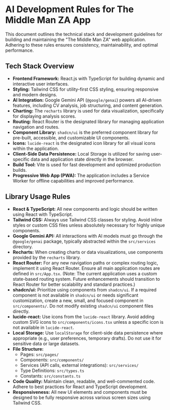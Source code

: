 # AI Development Rules for The Middle Man ZA App

This document outlines the technical stack and development guidelines for building and maintaining the "The Middle Man ZA" web application. Adhering to these rules ensures consistency, maintainability, and optimal performance.

## Tech Stack Overview

*   **Frontend Framework:** React.js with TypeScript for building dynamic and interactive user interfaces.
*   **Styling:** Tailwind CSS for utility-first CSS styling, ensuring responsive and modern designs.
*   **AI Integration:** Google Gemini API (`@google/genai`) powers all AI-driven features, including CV analysis, job structuring, and content generation.
*   **Charting:** The `recharts` library is used for data visualization, specifically for displaying analysis scores.
*   **Routing:** React Router is the designated library for managing application navigation and routes.
*   **Component Library:** `shadcn/ui` is the preferred component library for pre-built, accessible, and customizable UI components.
*   **Icons:** `lucide-react` is the designated icon library for all visual icons within the application.
*   **Client-Side Data Persistence:** Local Storage is utilized for saving user-specific data and application state directly in the browser.
*   **Build Tool:** Vite is used for fast development and optimized production builds.
*   **Progressive Web App (PWA):** The application includes a Service Worker for offline capabilities and improved performance.

## Library Usage Rules

*   **React & TypeScript:** All new components and logic should be written using React with TypeScript.
*   **Tailwind CSS:** Always use Tailwind CSS classes for styling. Avoid inline styles or custom CSS files unless absolutely necessary for highly unique components.
*   **Google Gemini API:** All interactions with AI models must go through the `@google/genai` package, typically abstracted within the `src/services` directory.
*   **Recharts:** When creating charts or data visualizations, use components provided by the `recharts` library.
*   **React Router:** For any new navigation paths or complex routing logic, implement it using React Router. Ensure all main application routes are defined in `src/App.tsx`. (Note: The current application uses a custom state-based routing system. Future enhancements should transition to React Router for better scalability and standard practices.)
*   **shadcn/ui:** Prioritize using components from `shadcn/ui`. If a required component is not available in `shadcn/ui` or needs significant customization, create a new, small, and focused component in `src/components/`. Do not modify existing `shadcn/ui` component files directly.
*   **lucide-react:** Use icons from the `lucide-react` library. Avoid adding custom SVG icons to `src/components/icons.tsx` unless a specific icon is not available in `lucide-react`.
*   **Local Storage:** Use `localStorage` for client-side data persistence where appropriate (e.g., user preferences, temporary drafts). Do not use it for sensitive data or large datasets.
*   **File Structure:**
    *   Pages: `src/pages/`
    *   Components: `src/components/`
    *   Services (API calls, external integrations): `src/services/`
    *   Type Definitions: `src/types.ts`
    *   Constants: `src/constants.ts`
*   **Code Quality:** Maintain clean, readable, and well-commented code. Adhere to best practices for React and TypeScript development.
*   **Responsiveness:** All new UI elements and components must be designed to be fully responsive across various screen sizes using Tailwind CSS.